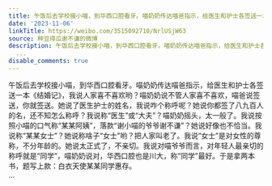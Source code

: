 ```yaml
---
title: 午饭后去学校接小喵，到华西口腔看牙。喵奶奶传达喵爸指示，给医生和护士各签送一本《结婚记》，我说人家喜不喜欢哟？喵奶奶说不管人家喜不喜欢，喵爸说签送，你...
date: '2023-11-06'
linkTitle: https://weibo.com/3515092710/NrlUSjW63
source: 种豆得瓜谢不谦的微博
description: 午饭后去学校接小喵，到华西口腔看牙。喵奶奶传达喵爸指示，给医生和护士各签送一本《结婚记》，我说人家喜不喜欢哟？喵奶奶说不管人家喜不喜欢，喵爸说签送，你就签送。她说了医生护士的姓名，我说咋个称呼呢？她说你都签了八九百人的名，还不知怎么称呼？我说称“医生”或“大夫”？喵奶奶摇头，太一般了。我说按照小喵的口气称“某某阿姨”，落款“谢小喵的爷爷谢不谦”？她说好像也不恰当。我说称“某某女士”？她说称啥子“女士”哟？把人家叫老了。我说“女士”是对女性的尊称，不分年龄的。她说太正式了，不亲切。我说对喵爷爷而言，对年轻人最亲切的称呼就是“同学”，喵奶奶说对，华西口腔也是川大，称“同学”最好。于是拿两本书，题写上款：白衣天使某某同学惠存。<br>
  ...
disable_comments: true
---
```

午饭后去学校接小喵，到华西口腔看牙。喵奶奶传达喵爸指示，给医生和护士各签送一本《结婚记》，我说人家喜不喜欢哟？喵奶奶说不管人家喜不喜欢，喵爸说签送，你就签送。她说了医生护士的姓名，我说咋个称呼呢？她说你都签了八九百人的名，还不知怎么称呼？我说称“医生”或“大夫”？喵奶奶摇头，太一般了。我说按照小喵的口气称“某某阿姨”，落款“谢小喵的爷爷谢不谦”？她说好像也不恰当。我说称“某某女士”？她说称啥子“女士”哟？把人家叫老了。我说“女士”是对女性的尊称，不分年龄的。她说太正式了，不亲切。我说对喵爷爷而言，对年轻人最亲切的称呼就是“同学”，喵奶奶说对，华西口腔也是川大，称“同学”最好。于是拿两本书，题写上款：白衣天使某某同学惠存。<br> ...